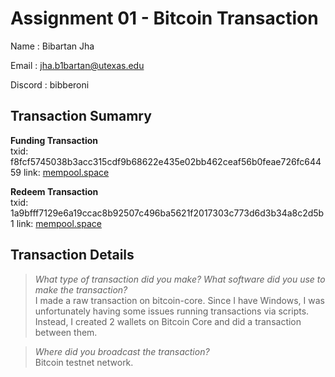 # Assignment 01 - Bitcoin Transaction

Name    : Bibartan Jha

Email   : jha.b1bartan@utexas.edu

Discord : bibberoni  

## Transaction Sumamry

**Funding Transaction**  
txid: f8fcf5745038b3acc315cdf9b68622e435e02bb462ceaf56b0feae726fc64459
link: [mempool.space](https://mempool.space/testnet/tx/f8fcf5745038b3acc315cdf9b68622e435e02bb462ceaf56b0feae726fc64459)

**Redeem Transaction**  
txid: 1a9bfff7129e6a19ccac8b92507c496ba5621f2017303c773d6d3b34a8c2d5b1
link: [mempool.space](https://mempool.space/testnet/tx/1a9bfff7129e6a19ccac8b92507c496ba5621f2017303c773d6d3b34a8c2d5b1)

## Transaction Details

> *What type of transaction did you make? What software did you use to make the transaction?*  
I made a raw transaction on bitcoin-core. Since I have Windows, I was unfortunately having some issues running transactions via scripts. Instead, I created 2 wallets on Bitcoin Core and did a transaction between them.

> *Where did you broadcast the transaction?*  
Bitcoin testnet network.
